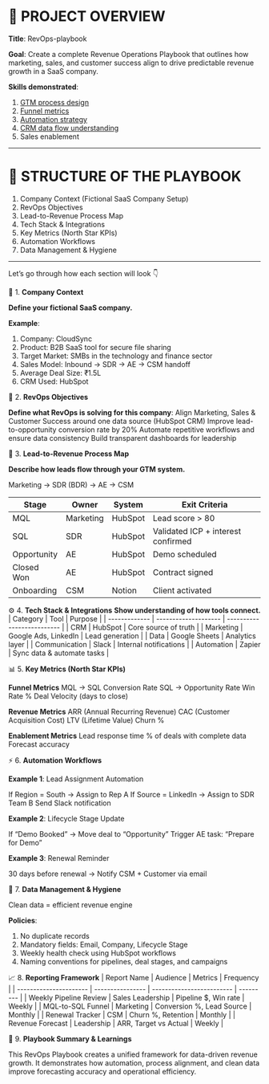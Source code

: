 # 🚀 PROJECT OVERVIEW

**Title**: RevOps-playbook

**Goal**: Create a complete Revenue Operations Playbook that outlines how marketing, sales, and customer success align to drive predictable revenue growth in a SaaS company.

**Skills demonstrated**:
1. [GTM process design]()
2. [Funnel metrics](02_data_pipeline_and_crm_structure.md)
3. [Automation strategy](03_reporting_dashboard.md)
4. [CRM data flow understanding](04_automation_workflows.md)
5. Sales enablement

---

# 🧩 STRUCTURE OF THE PLAYBOOK

1.  Company Context (Fictional SaaS Company Setup)
2.  RevOps Objectives
3.  Lead-to-Revenue Process Map 
4.  Tech Stack & Integrations
5.  Key Metrics (North Star KPIs)
6.  Automation Workflows
7. Data Management & Hygiene

---
Let’s go through how each section will look 👇

🏢 1. **Company Context**

**Define your fictional SaaS company.**

**Example**:
1. Company: CloudSync
2. Product: B2B SaaS tool for secure file sharing
3. Target Market: SMBs in the technology and finance sector
4. Sales Model: Inbound → SDR → AE → CSM handoff
5. Average Deal Size: ₹1.5L
6. CRM Used: HubSpot



🎯 2. **RevOps Objectives**

**Define what RevOps is solving for this company**:
Align Marketing, Sales & Customer Success around one data source (HubSpot CRM)
Improve lead-to-opportunity conversion rate by 20%
Automate repetitive workflows and ensure data consistency
Build transparent dashboards for leadership



🔁 3. **Lead-to-Revenue Process Map**

**Describe how leads flow through your GTM system.**

Marketing → SDR (BDR) → AE → CSM

| Stage       | Owner     | System  | Exit Criteria                      |
| ----------- | --------- | ------- | ---------------------------------- |
| MQL         | Marketing | HubSpot | Lead score > 80                    |
| SQL         | SDR       | HubSpot | Validated ICP + interest confirmed |
| Opportunity | AE        | HubSpot | Demo scheduled                     |
| Closed Won  | AE        | HubSpot | Contract signed                    |
| Onboarding  | CSM       | Notion  | Client activated                   |




⚙️ 4. **Tech Stack & Integrations**
**Show understanding of how tools connect.**
| Category      | Tool                 | Purpose                    |
| ------------- | -------------------- | -------------------------- |
| CRM           | HubSpot              | Core source of truth       |
| Marketing     | Google Ads, LinkedIn | Lead generation            |
| Data          | Google Sheets        | Analytics layer            |
| Communication | Slack                | Internal notifications     |
| Automation    | Zapier               | Sync data & automate tasks |




📊 5. **Key Metrics (North Star KPIs)**

**Funnel Metrics**
MQL → SQL Conversion Rate
SQL → Opportunity Rate
Win Rate %
Deal Velocity (days to close)

**Revenue Metrics**
ARR (Annual Recurring Revenue)
CAC (Customer Acquisition Cost)
LTV (Lifetime Value)
Churn %

**Enablement Metrics**
Lead response time
% of deals with complete data
Forecast accuracy



⚡ 6. **Automation Workflows**

**Example 1**: Lead Assignment Automation

If Region = South → Assign to Rep A
If Source = LinkedIn → Assign to SDR Team B
Send Slack notification

**Example 2**: Lifecycle Stage Update

If “Demo Booked” → Move deal to “Opportunity”
Trigger AE task: “Prepare for Demo”

**Example 3**: Renewal Reminder

30 days before renewal → Notify CSM + Customer via email



🧹 7. **Data Management & Hygiene**

Clean data = efficient revenue engine

**Policies**:
1. No duplicate records
2. Mandatory fields: Email, Company, Lifecycle Stage
3. Weekly health check using HubSpot workflows
4. Naming conventions for pipelines, deal stages, and campaigns



📈 8. **Reporting Framework**
| Report Name            | Audience         | Metrics                   | Frequency |
| ---------------------- | ---------------- | ------------------------- | --------- |
| Weekly Pipeline Review | Sales Leadership | Pipeline $, Win rate      | Weekly    |
| MQL-to-SQL Funnel      | Marketing        | Conversion %, Lead Source | Monthly   |
| Renewal Tracker        | CSM              | Churn %, Retention        | Monthly   |
| Revenue Forecast       | Leadership       | ARR, Target vs Actual     | Weekly    |



📘 9. **Playbook Summary & Learnings**

This RevOps Playbook creates a unified framework for data-driven revenue growth.
It demonstrates how automation, process alignment, and clean data improve forecasting accuracy and operational efficiency.
